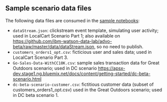 ## Sample scenario data files
The following data files are consumed in the [sample notebooks](../notebooks):
* `dataStream.json`: clickstream event template, simulating user activity; used in LocalCart Scenario Part 1; also available on https://github.com/ibm-watson-data-lab/advo-beta/raw/master/data/dataStream.json, so no need to publish.
* `customers_orders1_opt.csv`: ficticious user and sales data; used in LocalCart Scenario Part 3.
* `Go-Sales-Data-WithCC10K.csv`: sample sales transaction data for Great Outdoors scenario; used in DC scenario https://apsx-dev.stage1.ng.bluemix.net/docs/content/getting-started/dc-beta-scenario.html
* `dc-beta-scenario-customer.csv`: fictitious customer data (subset of customers_orders1_opt.csv) used in the Great Outdoors scenario; used in DC beta scenario 1.
